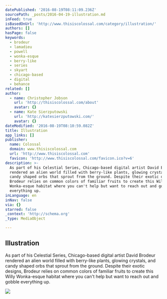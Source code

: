 ```yaml
---
datePublished: '2016-08-19T08:11:09.236Z'
sourcePath: _posts/2016-04-19-illustration.md
inFeed: true
isBasedOnUrl: 'http://www.thisiscolossal.com/category/illustration/'
authors: []
hasPage: false
keywords:
  - brodeur
  - lamadieu
  - powell
  - wonka-esque
  - berry-like
  - series
  - skyart
  - chicago-based
  - digital
  - behance
related: []
author:
  - name: Christopher Jobson
    url: 'http://thisiscolossal.com/about'
    avatar: {}
  - name: Kate Sierzputowski
    url: 'http://katesierzputowski.com/'
    avatar: {}
dateModified: '2016-08-19T08:10:59.082Z'
title: Illustration
app_links: []
publisher:
  name: Colossal
  domain: www.thisiscolossal.com
  url: 'http://www.thisiscolossal.com'
  favicon: 'http://www.thisiscolossal.com/favicon.ico?v=6'
description: >-
  As part of his Celestial Series, Chicago-based digital artist David Brodeur
  rendered an alien world filled with berry-like plants, glowing crystals, and
  candy shaped orbs that sprout from the ground. Despite their exotic designs,
  Brodeur relies on common colors of familiar fruits to create this Willy
  Wonka-esque habitat where you can't help but want to reach out and gobble
  everything up.
inLanguage: en
inNav: false
via: {}
starred: false
_context: 'http://schema.org'
_type: MediaObject

---
```

<article style=""><h1>Illustration</h1><p>As part of his Celestial Series, Chicago-based digital artist David Brodeur rendered an alien world filled with berry-like plants, glowing crystals, and candy shaped orbs that sprout from the ground. Despite their exotic designs, Brodeur relies on common colors of familiar fruits to create this Willy Wonka-esque habitat where you can't help but want to reach out and gobble everything up.</p><img src="https://s3-us-west-2.amazonaws.com/the-grid-img/p/4d6c337dd3c98bcadd87c6b27fd94f1493ae65eb.jpg" /></article>